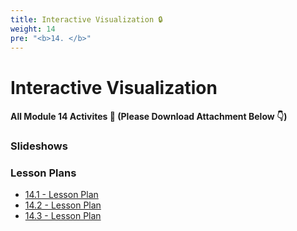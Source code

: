 ```yaml
---
title: Interactive Visualization 🔒 
weight: 14
pre: "<b>14. </b>"
---
```


# Interactive Visualization

#### All Module 14 Activites  📂 (Please Download Attachment Below 👇) 

### Slideshows


### Lesson Plans

* [14.1 - Lesson Plan](./activities/day-01)
* [14.2 - Lesson Plan](./activities/day-02)
* [14.3 - Lesson Plan](./activities/day-03)
